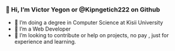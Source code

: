 ### 👋 Hi, I’m Victor Yegon or @Kipngetich222 on Github

- 👀 I’m doing a degree in Computer Science at Kisii University
- 🔭 I’m a Web Developer
- 💞️ I’m looking to contribute or help on projects, no pay , just for experience and learning.
  
<!--
**Kipngetich222/Kipngetich222** is a ✨ _special_ ✨ repository because its `README.md` (this file) appears on your GitHub profile.

Here are some ideas to get you started:

- 🔭 I’m currently working on ...
- 🌱 I’m currently learning ...
- 👯 I’m looking to collaborate on ...
- 🤔 I’m looking for help with ...
- 💬 Ask me about ...
- 📫 How to reach me: ...
- 😄 Pronouns: ...
- ⚡ Fun fact: ...
-->
